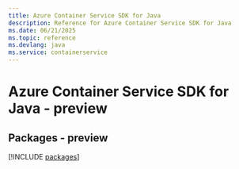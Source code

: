 ```yaml
---
title: Azure Container Service SDK for Java
description: Reference for Azure Container Service SDK for Java
ms.date: 06/21/2025
ms.topic: reference
ms.devlang: java
ms.service: containerservice
---
```

# Azure Container Service SDK for Java - preview
## Packages - preview
[!INCLUDE [packages](container-service-index.md)]